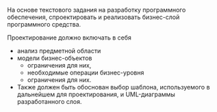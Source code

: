 На основе текстового задания на разработку программного обеспечения, 
спроектировать и реализовать бизнес-слой программного средства.

Проектирование должно включать в себя
- анализ предметной области
- модели бизнес-объектов
    - ограничения для них,
    - необходимые операции бизнес-уровня
    - ограничения для них.
- Также должен быть обоснован выбор шаблона, используемого в дальнейшем для
  проектирования, и UML-диаграммы разработанного слоя.

